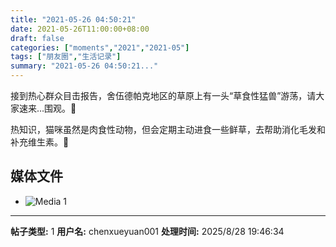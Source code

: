 ```yaml
---
title: "2021-05-26 04:50:21"
date: 2021-05-26T11:00:00+08:00
draft: false
categories: ["moments","2021","2021-05"]
tags: ["朋友圈","生活记录"]
summary: "2021-05-26 04:50:21..."
---
```


接到热心群众目击报告，舍伍德帕克地区的草原上有一头“草食性猛兽”游荡，请大家速来…围观。🤭

热知识，猫咪虽然是肉食性动物，但会定期主动进食一些鲜草，去帮助消化毛发和补充维生素。🌱

## 媒体文件

- ![Media 1](/Moments/photos/2021-05-26/202105260450210.jpg)

---

**帖子类型:** 1
**用户名:** chenxueyuan001
**处理时间:** 2025/8/28 19:46:34